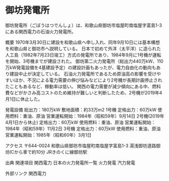 # 御坊発電所

御坊発電所（ごぼうはつでんしょ）は、和歌山県御坊市塩屋町南塩屋字富島1-3にある関西電力の石油火力発電所。

概要
1970年3月30日に建設を和歌山県へ申し入れ、同年9月10日には基本構想を和歌山県と御坊市へ説明している。
日本で初めて外洋（太平洋）に造られた人工島（1982年7月23日竣工）方式の発電所であり、1984年9月に1号機が運転を開始、3号機までが建設された。
御坊第二火力発電所（総出力440万kW、110万kW発電設備を4基建設予定）の建設計画もあったが、電力自由化の動向もあり建設中止が決定している。
石油火力発電所であるため原油高の影響を受けやすいほか、不況による電力需要の伸び悩みなどにより2号機が長期計画停止されたこともあるなど、稼動率は低い。
関西の電力需要が減少傾向にある中、燃料費などがかさみ高コストのため維持が難しいと判断したため、2号機が2019年4月1日に休止した。

発電設備
総出力：180万kW
敷地面積：約33万m2
1号機
定格出力：60万kW
使用燃料：重油、原油
営業運転開始：1984年（昭和59年）9月14日
2号機(2019年4月1日から休止)
定格出力：60万kW
使用燃料：重油、原油
営業運転開始：1984年（昭和59年）11月2日
3号機
定格出力：60万kW
使用燃料：重油、原油
営業運転開始：1985年（昭和60年）3月1日

アクセス
〒644-0024 和歌山県御坊市塩屋町南塩屋字富島1-3
湯浅御坊道路御坊ICから車で約10分
JRきのくに線御坊駅

出典
関連項目
関西電力
日本の火力発電所一覧
火力発電
汽力発電

外部リンク
関西電力